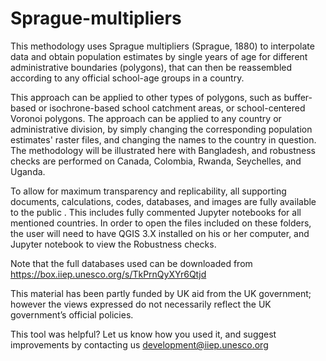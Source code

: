 # Sprague-multipliers
 
This methodology uses Sprague multipliers (Sprague, 1880) to interpolate data and obtain population estimates by single years of age for different administrative boundaries (polygons), that can then be reassembled according to any official school-age groups in a country. 

This approach can be applied to other types of polygons, such as buffer-based or isochrone-based school catchment areas, or school-centered Voronoi polygons. The approach can be applied to any country or administrative division, by simply changing the corresponding population estimates' raster files, and changing the names to the country in question. The methodology will be illustrated here with Bangladesh, and robustness checks are performed on Canada, Colombia, Rwanda, Seychelles, and Uganda. 

To allow for maximum transparency and replicability, all supporting documents, calculations, codes, databases, and images are fully available to the public . This includes fully commented Jupyter notebooks for all mentioned countries. In order to open the files included on these folders, the user will need to have QGIS 3.X installed on his or her computer, and Jupyter notebook to view the Robustness checks.

Note that the full databases used can be downloaded from https://box.iiep.unesco.org/s/TkPrnQyXYr6Qtjd 

This material has been partly funded by UK aid from the UK government; however the views expressed do not necessarily reflect the UK government’s official policies.

This tool was helpful? Let us know how you used it, and suggest improvements by contacting us development@iiep.unesco.org
